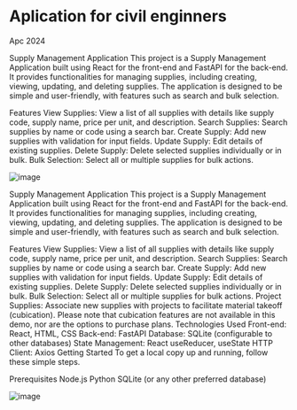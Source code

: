 # Aplication for civil enginners
Apc 2024

Supply Management Application
This project is a Supply Management Application built using React for the front-end and FastAPI for the back-end. It provides functionalities for managing supplies, including creating, viewing, updating, and deleting supplies. The application is designed to be simple and user-friendly, with features such as search and bulk selection.

Features
View Supplies: View a list of all supplies with details like supply code, supply name, price per unit, and description.
Search Supplies: Search supplies by name or code using a search bar.
Create Supply: Add new supplies with validation for input fields.
Update Supply: Edit details of existing supplies.
Delete Supply: Delete selected supplies individually or in bulk.
Bulk Selection: Select all or multiple supplies for bulk actions.


![image](https://github.com/user-attachments/assets/c9014455-45db-4d0b-abdd-78b1b36df056)


Supply Management Application
This project is a Supply Management Application built using React for the front-end and FastAPI for the back-end. It provides functionalities for managing supplies, including creating, viewing, updating, and deleting supplies. The application is designed to be simple and user-friendly, with features such as search and bulk selection.

Features
View Supplies: View a list of all supplies with details like supply code, supply name, price per unit, and description.
Search Supplies: Search supplies by name or code using a search bar.
Create Supply: Add new supplies with validation for input fields.
Update Supply: Edit details of existing supplies.
Delete Supply: Delete selected supplies individually or in bulk.
Bulk Selection: Select all or multiple supplies for bulk actions.
Project Supplies: Associate new supplies with projects to facilitate material takeoff (cubication). Please note that cubication features are not available in this demo, nor are the options to purchase plans.
Technologies Used
Front-end: React, HTML, CSS
Back-end: FastAPI
Database: SQLite (configurable to other databases)
State Management: React useReducer, useState
HTTP Client: Axios
Getting Started
To get a local copy up and running, follow these simple steps.

Prerequisites
Node.js
Python
SQLite (or any other preferred database)

![image](https://github.com/user-attachments/assets/34b9d0a6-4cf5-4f29-8d5c-6778813bf3b2)
